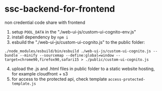 # ssc-backend-for-frontend
non credential code share with frontend

1. setup `POOL_DATA` in the "./web-ui-js/custom-ui-cognito-env.js"
2. install dependency by `npm i`
3. esbuild the "./web-ui-js/custom-ui-cognito.js" to the public folder:
```
./node_modules/esbuild/bin/esbuild ./web-ui-js/custom-ui-cognito.js --bundle --minify --sourcemap --define:global=window --target=chrome90,firefox90,safari15 > ./public/custom-ui-cognito.js
```
4. upload the .js and .html files in public folder to a static website hosting, for example cloudfront + s3
5. for access to the protected api, check template `access-protected-template.js`
